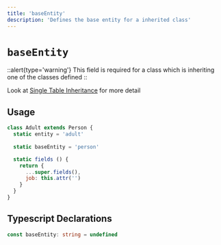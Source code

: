 ```yaml
---
title: 'baseEntity'
description: 'Defines the base entity for a inherited class'
---
```


# `baseEntity`

::alert{type='warning'}
This field is required for a class which is inheriting one of the classes defined
::

Look at [Single Table Inheritance](../../guide/model/single-table-inheritance) for more detail

## Usage

````js
class Adult extends Person {
  static entity = 'adult'
  
  static baseEntity = 'person'

  static fields () {
    return {
      ...super.fields(),
      job: this.attr('')
    }
  }
}
````

## Typescript Declarations
````ts
const baseEntity: string = undefined
````
